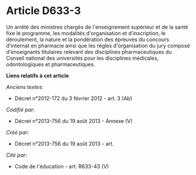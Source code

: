 # Article D633-3

Un arrêté des ministres chargés de l'enseignement supérieur et de la santé fixe le programme, les modalités d'organisation et
d'inscription, le déroulement, la nature et la pondération des épreuves du concours d'internat en pharmacie ainsi que les
règles d'organisation du jury composé d'enseignants titulaires relevant des disciplines pharmaceutiques du Conseil national
des universités pour les disciplines médicales, odontologiques et pharmaceutiques.

**Liens relatifs à cet article**

_Anciens textes_:

  - Décret n°2012-172 du 3 février 2012 - art. 3 (Ab)

_Codifié par_:

  - Décret n°2013-756 du 19 août 2013 -  Annexe (V)

_Créé par_:

  - Décret n°2013-756 du 19 août 2013 - art.

_Cité par_:

  - Code de l'éducation - art. R633-43 (V)

